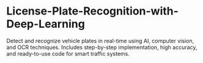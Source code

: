 # License-Plate-Recognition-with-Deep-Learning
Detect and recognize vehicle plates in real-time using AI, computer vision, and OCR techniques. Includes step-by-step implementation, high accuracy, and ready-to-use code for smart traffic systems.
